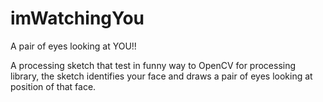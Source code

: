 # imWatchingYou
A pair of eyes looking at YOU!!

A processing sketch that test in funny way to OpenCV for processing library, the sketch identifies your face and draws a pair of eyes looking at position of that face.
